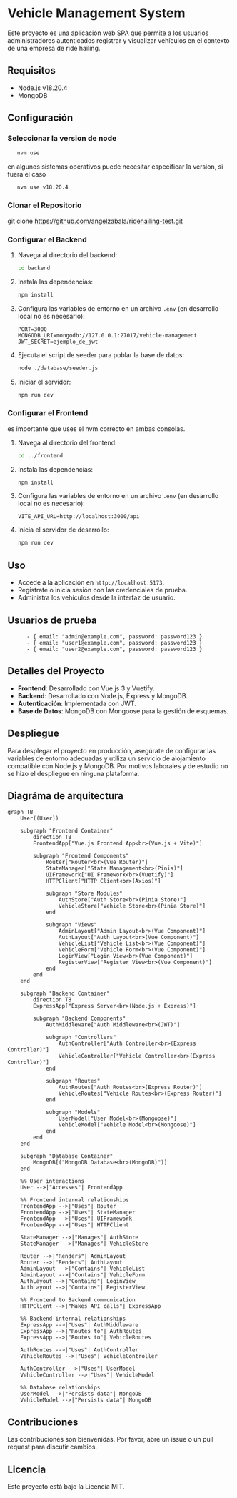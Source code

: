 # Vehicle Management System

Este proyecto es una aplicación web SPA que permite a los usuarios administradores autenticados registrar y visualizar vehículos en el contexto de una empresa de ride hailing.

## Requisitos

- Node.js v18.20.4
- MongoDB

## Configuración

### Seleccionar la version de node

   ```bash
      nvm use
   ```

   en algunos sistemas operativos puede necesitar especificar la version, si fuera el caso

   ```
      nvm use v18.20.4
   ```


### Clonar el Repositorio
git clone https://github.com/angelzabala/ridehailing-test.git

### Configurar el Backend

1. Navega al directorio del backend:

   ```bash
   cd backend
   ```

2. Instala las dependencias:

   ```bash
   npm install
   ```

3. Configura las variables de entorno en un archivo `.env` (en desarrollo local no es necesario):

   ```plaintext
   PORT=3000
   MONGODB_URI=mongodb://127.0.0.1:27017/vehicle-management
   JWT_SECRET=ejemplo_de_jwt
   ```

4. Ejecuta el script de seeder para poblar la base de datos:

   ```bash
   node ./database/seeder.js
   ```

5. Iniciar el servidor:

   ```bash
   npm run dev
   ```

### Configurar el Frontend

es importante que uses el nvm correcto en ambas consolas. 

1. Navega al directorio del frontend:

   ```bash
   cd ../frontend
   ```

2. Instala las dependencias:

   ```bash
   npm install
   ```

3. Configura las variables de entorno en un archivo `.env` (en desarrollo local no es necesario):

   ```plaintext
   VITE_API_URL=http://localhost:3000/api 
   ```


4. Inicia el servidor de desarrollo:

   ```bash
   npm run dev
   ```

## Uso

- Accede a la aplicación en `http://localhost:5173`.
- Regístrate o inicia sesión con las credenciales de prueba.  
- Administra los vehículos desde la interfaz de usuario.

## Usuarios de prueba 
      
```plaintextv
      - { email: "admin@example.com", password: password123 }
      - { email: "user1@example.com", password: password123 }
      - { email: "user2@example.com", password: password123 }
```

## Detalles del Proyecto

- **Frontend**: Desarrollado con Vue.js 3 y Vuetify.
- **Backend**: Desarrollado con Node.js, Express y MongoDB.
- **Autenticación**: Implementada con JWT.
- **Base de Datos**: MongoDB con Mongoose para la gestión de esquemas.

## Despliegue

Para desplegar el proyecto en producción, asegúrate de configurar las variables de entorno adecuadas y utiliza un servicio de alojamiento compatible con Node.js y MongoDB.
Por motivos laborales y de estudio no se hizo el despliegue en ninguna plataforma.

## Diagráma de arquitectura

```mermaid
graph TB
    User((User))

    subgraph "Frontend Container"
        direction TB
        FrontendApp["Vue.js Frontend App<br>(Vue.js + Vite)"]
        
        subgraph "Frontend Components"
            Router["Router<br>(Vue Router)"]
            StateManager["State Management<br>(Pinia)"]
            UIFramework["UI Framework<br>(Vuetify)"]
            HTTPClient["HTTP Client<br>(Axios)"]
            
            subgraph "Store Modules"
                AuthStore["Auth Store<br>(Pinia Store)"]
                VehicleStore["Vehicle Store<br>(Pinia Store)"]
            end
            
            subgraph "Views"
                AdminLayout["Admin Layout<br>(Vue Component)"]
                AuthLayout["Auth Layout<br>(Vue Component)"]
                VehicleList["Vehicle List<br>(Vue Component)"]
                VehicleForm["Vehicle Form<br>(Vue Component)"]
                LoginView["Login View<br>(Vue Component)"]
                RegisterView["Register View<br>(Vue Component)"]
            end
        end
    end

    subgraph "Backend Container"
        direction TB
        ExpressApp["Express Server<br>(Node.js + Express)"]
        
        subgraph "Backend Components"
            AuthMiddleware["Auth Middleware<br>(JWT)"]
            
            subgraph "Controllers"
                AuthController["Auth Controller<br>(Express Controller)"]
                VehicleController["Vehicle Controller<br>(Express Controller)"]
            end
            
            subgraph "Routes"
                AuthRoutes["Auth Routes<br>(Express Router)"]
                VehicleRoutes["Vehicle Routes<br>(Express Router)"]
            end
            
            subgraph "Models"
                UserModel["User Model<br>(Mongoose)"]
                VehicleModel["Vehicle Model<br>(Mongoose)"]
            end
        end
    end

    subgraph "Database Container"
        MongoDB[("MongoDB Database<br>(MongoDB)")]
    end

    %% User interactions
    User -->|"Accesses"| FrontendApp

    %% Frontend internal relationships
    FrontendApp -->|"Uses"| Router
    FrontendApp -->|"Uses"| StateManager
    FrontendApp -->|"Uses"| UIFramework
    FrontendApp -->|"Uses"| HTTPClient
    
    StateManager -->|"Manages"| AuthStore
    StateManager -->|"Manages"| VehicleStore
    
    Router -->|"Renders"| AdminLayout
    Router -->|"Renders"| AuthLayout
    AdminLayout -->|"Contains"| VehicleList
    AdminLayout -->|"Contains"| VehicleForm
    AuthLayout -->|"Contains"| LoginView
    AuthLayout -->|"Contains"| RegisterView

    %% Frontend to Backend communication
    HTTPClient -->|"Makes API calls"| ExpressApp

    %% Backend internal relationships
    ExpressApp -->|"Uses"| AuthMiddleware
    ExpressApp -->|"Routes to"| AuthRoutes
    ExpressApp -->|"Routes to"| VehicleRoutes
    
    AuthRoutes -->|"Uses"| AuthController
    VehicleRoutes -->|"Uses"| VehicleController
    
    AuthController -->|"Uses"| UserModel
    VehicleController -->|"Uses"| VehicleModel
    
    %% Database relationships
    UserModel -->|"Persists data"| MongoDB
    VehicleModel -->|"Persists data"| MongoDB
```

## Contribuciones

Las contribuciones son bienvenidas. Por favor, abre un issue o un pull request para discutir cambios.

## Licencia

Este proyecto está bajo la Licencia MIT.
